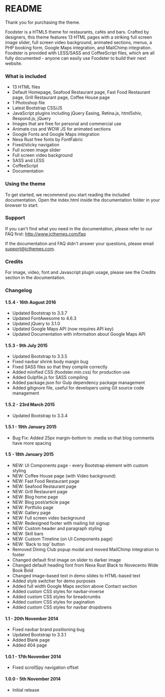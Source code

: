 # README #

Thank you for purchasing the theme.

Foodster is a HTML5 theme for restaurants, cafés and bars. Crafted by designers, this theme features 13 HTML pages with a striking full screen image slider, full screen video background, animated sections, menus, a PHP booking form, Google Maps integration, and MailChimp integration. Foodster is provided with LESS/SASS and CoffeeScript files, which are all fully documented - anyone can easily use Foodster to build their next website.

### What is included ###

* 13 HTML files
* Default Homepage, Seafood Restaurant page, Fast Food Restaurant page, Grill Restaurant page, Coffee House page
* 1 Photoshop file
* Latest Bootstrap CSS/JS
* JavaScript plugins including jQuery Easing, Retina.js, html5shiv, Respond.js, jQuery
* Images that are free for personal and commercial use
* Animate.css and WOW JS for animated sections
* Google Fonts and Google Maps integration
* Nexa Rust free fonts by FontFabric
* Fixed/sticky navigation
* Full screen image slider
* Full screen video background
* SASS and LESS
* CoffeeScript
* Documentation

### Using the theme ###

To get started, we recommend you start reading the included documentation.
Open the index.html inside the documentation folder in your browser to start.

### Support ###

If you can't find what you need in the documentation, please refer to our FAQ first: http://www.jcthemes.com/faq

If the documentation and FAQ didn't answer your questions, please email support@jcthemes.com.

### Credits ###

For image, video, font and Javascript plugin usage, please see the Credits section in the documentation.

### Changelog ###

#### 1.5.4 - 16th August 2016 ####
* Updated Bootstrap to 3.3.7
* Updated FontAwesome to 4.6.3
* Updated jQuery to 3.1.0
* Updated Google Maps API (now requires API key)
* Updated Documentation with information about Google Maps API

#### 1.5.3 - 9th July 2015 ####
* Updated Bootstrap to 3.3.5
* Fixed navbar shrink body margin bug
* Fixed SASS files so that they compile correctly
* Added minified CSS (foodster.min.css) for production use
* Added Gulpfile.js for SASS compiling
* Added package.json for Gulp dependency package management
* Added gitignore file, useful for developers using Git source code management

#### 1.5.2 - 23rd March 2015 ####
* Updated Bootstrap to 3.3.4

#### 1.5.1 - 19th January 2015 ####
* Bug Fix: Added 25px margin-bottom to .media so that blog comments have more spacing

#### 1.5 - 18th January 2015 ####
* NEW: UI Components page - every Bootstrap element with custom styling
* NEW: Coffee House page (with Video background)
* NEW: Fast Food Restaurant page
* NEW: Seafood Restaurant page
* NEW: Grill Restaurant page
* NEW: Blog home page
* NEW: Blog post/article page
* NEW: Portfolio page
* NEW: Gallery page
* NEW: Full screen video background
* NEW: Redesigned footer with mailing list signup
* NEW: Custom header and paragraph styling
* NEW: Skill bars
* NEW: Custom Timeline (on UI Components page)
* NEW: 'Back to top' button
* Removed Dining Club popup modal and moved MailChimp integration to footer
* Changed default first image on slider to darker image
* Changed default heading font from Nexa Rust Black to Novecento Wide Book Bold
* Changed image-based text in demo slides to HTML-based text
* Added style switcher for demo purposes
* Added full width Google Maps section above Contact section
* Added custom CSS styles for navbar-inverse
* Added custom CSS styles for breadcrumbs
* Added custom CSS styles for pagination
* Added custom CSS styles for navbar dropdowns

#### 1.1 - 20th November 2014 ####
* Fixed navbar brand positioning bug
* Updated Bootstrap to 3.3.1
* Added Blank page
* Added 404 page

#### 1.0.1 - 17th November 2014 ####
* Fixed scrollSpy navigation offset

#### 1.0.0 - 5th November 2014 ####
* Initial release